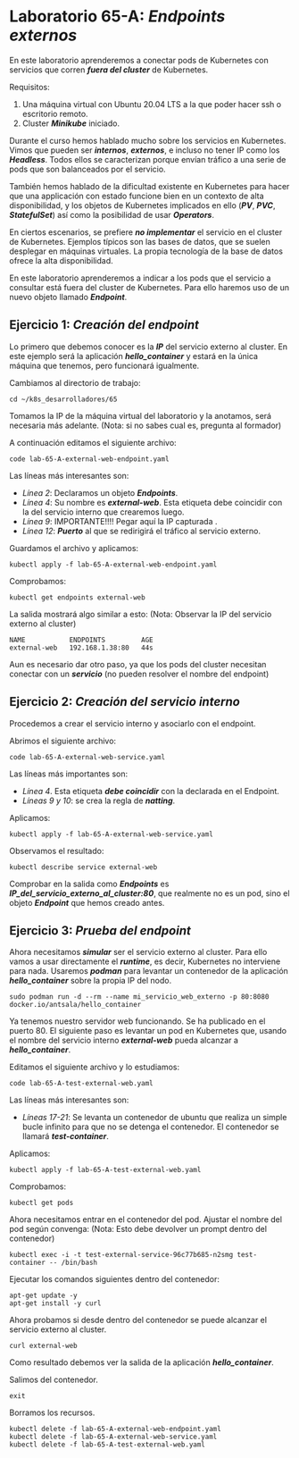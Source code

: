 # Laboratorio 65-A: ***Endpoints externos***
 
En este laboratorio aprenderemos a conectar pods de Kubernetes con servicios que corren ***fuera del cluster*** de Kubernetes.

Requisitos:

1. Una máquina virtual con Ubuntu 20.04 LTS a la que poder hacer ssh o escritorio remoto.
2. Cluster ***Minikube*** iniciado.

Durante el curso hemos hablado mucho sobre los servicios en Kubernetes. Vimos que pueden ser ***internos***, ***externos***, e incluso no tener IP como los ***Headless***. Todos ellos se caracterizan porque envían tráfico a una serie de pods que son balanceados por el servicio.

También hemos hablado de la dificultad existente en Kubernetes para hacer que una applicación con estado funcione bien en un contexto de alta disponibilidad, y los objetos de Kubernetes implicados en ello (***PV***, ***PVC***, ***StatefulSet***) así como la posibilidad de usar ***Operators***.

En ciertos escenarios, se prefiere ***no implementar*** el servicio en el cluster de Kubernetes. Ejemplos típicos son las bases de datos, que se suelen desplegar en máquinas virtuales. La propia tecnología de la base de datos ofrece la alta disponibilidad.

En este laboratorio aprenderemos a indicar a los pods que el servicio a consultar está fuera del cluster de Kubernetes. Para ello haremos uso de un nuevo objeto llamado ***Endpoint***.

## Ejercicio 1: ***Creación del endpoint***

Lo primero que debemos conocer es la ***IP*** del servicio externo al cluster. En este ejemplo será la aplicación ***hello_container***  y estará en la única máquina que tenemos, pero funcionará igualmente.

Cambiamos al directorio de trabajo:
```
cd ~/k8s_desarrolladores/65
```

Tomamos la IP de la máquina virtual del laboratorio y la anotamos, será necesaria más adelante. (Nota: si no sabes cual es, pregunta al formador)

A continuación editamos el siguiente archivo:
```
code lab-65-A-external-web-endpoint.yaml
```

Las líneas más interesantes son:

* *Línea 2*: Declaramos un objeto ***Endpoints***.
* *Línea 4*: Su nombre es ***external-web***. Esta etiqueta debe coincidir con la del servicio interno que crearemos luego.
* *Línea 9*: IMPORTANTE!!!! Pegar aquí la IP capturada .
* *Línea 12*: ***Puerto*** al que se redirigirá el tráfico al servicio externo.

Guardamos el archivo y aplicamos:
```
kubectl apply -f lab-65-A-external-web-endpoint.yaml
```

Comprobamos:
```
kubectl get endpoints external-web 
```

La salida mostrará algo similar a esto: (Nota: Observar la IP del servicio externo al cluster)
```
NAME           ENDPOINTS         AGE
external-web   192.168.1.38:80   44s
```

Aun es necesario dar otro paso, ya que los pods del cluster necesitan conectar con un ***servicio*** (no pueden resolver el nombre del endpoint)

## Ejercicio 2: ***Creación del servicio interno***

Procedemos a crear el servicio interno y asociarlo con el endpoint. 

Abrimos el siguiente archivo:
```
code lab-65-A-external-web-service.yaml 
```

Las líneas más importantes son:

* *Línea 4*. Esta etiqueta ***debe coincidir*** con la declarada en el Endpoint.
* *Líneas 9 y 10*: se crea la regla de ***natting***.

Aplicamos:
```
kubectl apply -f lab-65-A-external-web-service.yaml 
```

Observamos el resultado:
```
kubectl describe service external-web
```

Comprobar en la salida como ***Endpoints*** es ***IP_del_servicio_externo_al_cluster:80***, que realmente no es un pod, sino el objeto ***Endpoint*** que hemos creado antes.

## Ejercicio 3: ***Prueba del endpoint***


Ahora necesitamos ***simular*** ser el servicio externo al cluster. Para ello vamos a usar directamente el ***runtime***, es decir, Kubernetes no interviene para nada. Usaremos ***podman*** para levantar un contenedor de la aplicación ***hello_container*** sobre la propia IP del nodo.
```
sudo podman run -d --rm --name mi_servicio_web_externo -p 80:8080 docker.io/antsala/hello_container
```

Ya tenemos nuestro servidor web funcionando. Se ha publicado en el puerto 80. El siguiente paso es levantar un pod en Kubernetes que, usando el nombre del servicio interno ***external-web*** pueda alcanzar a ***hello_container***.

Editamos el siguiente archivo y lo estudiamos:
```
code lab-65-A-test-external-web.yaml
```

Las líneas más interesantes son:

* *Líneas 17-21*: Se levanta un contenedor de ubuntu que realiza un simple bucle infinito para que no se detenga el contenedor. El contenedor se llamará ***test-container***.

Aplicamos:
```
kubectl apply -f lab-65-A-test-external-web.yaml
```

Comprobamos:
```
kubectl get pods
```

Ahora necesitamos entrar en el contenedor del pod. Ajustar el nombre del pod según convenga: (Nota: Esto debe devolver un prompt dentro del contenedor)
```
kubectl exec -i -t test-external-service-96c77b685-n2smg test-container -- /bin/bash
```

Ejecutar los comandos siguientes dentro del contenedor:
```
apt-get update -y 
apt-get install -y curl
```

Ahora probamos si desde dentro del contenedor se puede alcanzar el servicio externo al cluster.
```
curl external-web
```

Como resultado debemos ver la salida de la aplicación ***hello_container***.

Salimos del contenedor.
```
exit
```

Borramos los recursos.
```
kubectl delete -f lab-65-A-external-web-endpoint.yaml
kubectl delete -f lab-65-A-external-web-service.yaml 
kubectl delete -f lab-65-A-test-external-web.yaml
```
